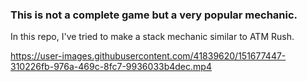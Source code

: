### This is not a complete game but a very popular mechanic.

In this repo, I've tried to make a stack mechanic similar to ATM Rush.



https://user-images.githubusercontent.com/41839620/151677447-310226fb-976a-469c-8fc7-9936033b4dec.mp4

